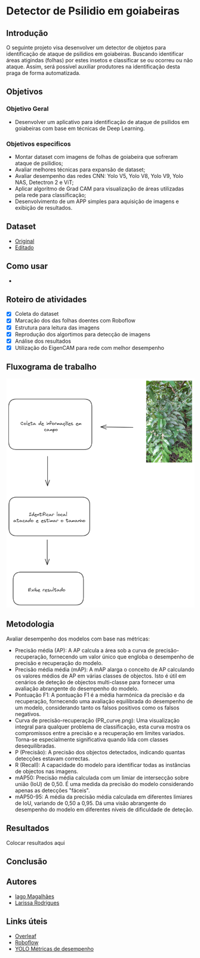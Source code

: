 # Detector de Psilidio em goiabeiras

## Introdução
O seguinte projeto visa desenvolver um detector de objetos para identificação de ataque de psilidios em goiabeiras. Buscando identificar áreas atigindas (folhas) por estes insetos e classificar se ou ocorreu ou não ataque. Assim, será possível auxiliar produtores na identificação desta praga de forma automatizada.

## Objetivos

### Objetivo Geral
- Desenvolver um aplicativo para identificação de ataque de psilidos em goiabeiras com base em técnicas de Deep Learning.

### Objetivos especificos
- Montar dataset com imagens de folhas de goiabeira que sofreram ataque de psilidios;
- Avaliar melhores técnicas para expansão de dataset;
- Avaliar desempenho das redes CNN: Yolo V5, Yolo V8, Yolo V9, Yolo NAS, Detectron 2 e ViT;
- Aplicar algoritmo de Grad CAM para visualização de áreas utilizadas pela rede para classificação;
- Desenvolvimento de um APP simples para aquisição de imagens e exibição de resultados.

## Dataset
- [Original]()
- [Editado]()

## Como usar
- 

## Roteiro de atividades
- [x] Coleta do dataset
- [x] Marcação dos das folhas doentes com Roboflow
- [x] Estrutura para leitura das imagens
- [x] Reprodução dos algortimos para detecção de imagens
- [x] Análise dos resultados
- [X] Utilização do EigenCAM para rede com melhor desempenho

## Fluxograma de trabalho
<img src="assets/Fluxograma de projeto.png">

## Metodologia
Avaliar desempenho dos modelos com base nas métricas:
- Precisão média (AP): A AP calcula a área sob a curva de precisão-recuperação, fornecendo um valor único que engloba o desempenho de precisão e recuperação do modelo.
- Precisão média média (mAP): A mAP alarga o conceito de AP calculando os valores médios de AP em várias classes de objectos. Isto é útil em cenários de deteção de objectos multi-classe para fornecer uma avaliação abrangente do desempenho do modelo.
- Pontuação F1: A pontuação F1 é a média harmónica da precisão e da recuperação, fornecendo uma avaliação equilibrada do desempenho de um modelo, considerando tanto os falsos positivos como os falsos negativos.
- Curva de precisão-recuperação (PR_curve.png): Uma visualização integral para qualquer problema de classificação, esta curva mostra os compromissos entre a precisão e a recuperação em limites variados. Torna-se especialmente significativa quando lida com classes desequilibradas.
- P (Precisão): A precisão dos objectos detectados, indicando quantas detecções estavam correctas.
- R (Recall): A capacidade do modelo para identificar todas as instâncias de objectos nas imagens.
- mAP50: Precisão média calculada com um limiar de intersecção sobre união (IoU) de 0,50. É uma medida da precisão do modelo considerando apenas as detecções "fáceis".
- mAP50-95: A média da precisão média calculada em diferentes limiares de IoU, variando de 0,50 a 0,95. Dá uma visão abrangente do desempenho do modelo em diferentes níveis de dificuldade de deteção.

## Resultados
Colocar resultados aqui
## Conclusão

## Autores
- [Iago Magalhães](https://github.com/IagoMagalhaes23)
- [Larissa Rodrigues](https://larissafrodrigues.github.io/)

## Links úteis
- [Overleaf](https://www.overleaf.com/6564786631gxyfgcwkvtrk#edd727)
- [Roboflow](https://universe.roboflow.com/mucosas/psilidios-em-goiabeiras)
- [YOLO Métricas de desempenho](https://docs.ultralytics.com/pt/guides/yolo-performance-metrics/#conclusion)
